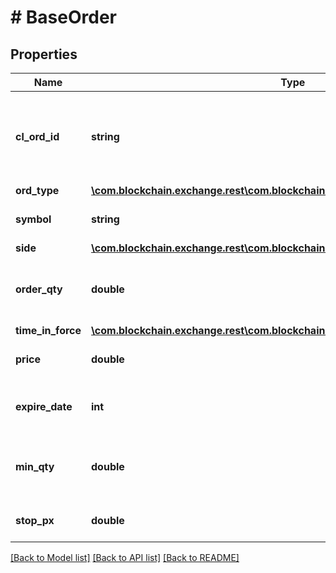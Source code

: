 # # BaseOrder

## Properties

Name | Type | Description | Notes
------------ | ------------- | ------------- | -------------
**cl_ord_id** | **string** | Reference field provided by client and cannot exceed 20 characters | 
**ord_type** | [**\com.blockchain.exchange.rest\com.blockchain.exchange.rest.model\OrdType**](OrdType.md) |  | 
**symbol** | **string** | Blockchain symbol identifier | 
**side** | [**\com.blockchain.exchange.rest\com.blockchain.exchange.rest.model\Side**](Side.md) |  | 
**order_qty** | **double** | The order size in the terms of the base currency | 
**time_in_force** | [**\com.blockchain.exchange.rest\com.blockchain.exchange.rest.model\TimeInForce**](TimeInForce.md) |  | [optional] 
**price** | **double** | The limit price for the order | [optional] 
**expire_date** | **int** | expiry date in the format YYYYMMDD | [optional] 
**min_qty** | **double** | The minimum quantity required for an IOC fill | [optional] 
**stop_px** | **double** | The limit price for the order | [optional] 

[[Back to Model list]](../../README.md#documentation-for-models) [[Back to API list]](../../README.md#documentation-for-api-endpoints) [[Back to README]](../../README.md)


